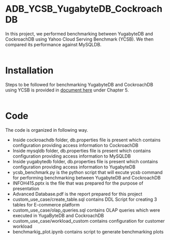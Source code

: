 # ADB_YCSB_YugabyteDB_CockroachDB
In this project, we performed benchmarking between YugabyteDB and CockroachDB using Yahoo Cloud Serving Benchmark (YCSB). We then compared its performance against MySQLDB.
<br/><br/>

# Installation 
Steps to be followed for benchmarking YugabyteDB and CockroachDB using YCSB is provided in [document here](https://github.com/SonyShrestha/ADB_YCSB_YugabyteDB_CockroachDB/blob/main/Advanced%20Database.pdf) under Chapter 5.
<br/><br/>

# Code
The code is organized in following way.
-  Inside cockroachdb folder, db.properties file is present which contains configuration providing access information to CockroachDB
-  Inside mysqldb folder, db.properties file is present which contains configuration providing access information to MySQLDB
-  Inside yugabytedb folder, db.properties file is present which contains configuration providing access information to YugabyteDB
-  ycsb_benchmark.py is the python script that will excute ycsb command for performing benchmarking between YugabyteDB and CockroachDB
-  INFOH415.pptx is the file that was prepared for the purpose of presentation
-  Advanced Database.pdf is the report prepared for this project
-  custom_use_case/create_table.sql contains DDL Script for creating 3 tables for E-commerce platform
-  custom_use_case/olap_queries.sql contains OLAP queries which were executed in YugaByteDB and CockroachDB 
-  custom_use_case/workload_custom contains configuration for customer workload 
-  benchmarkig_plot.ipynb contains script to generate benchmarking plots